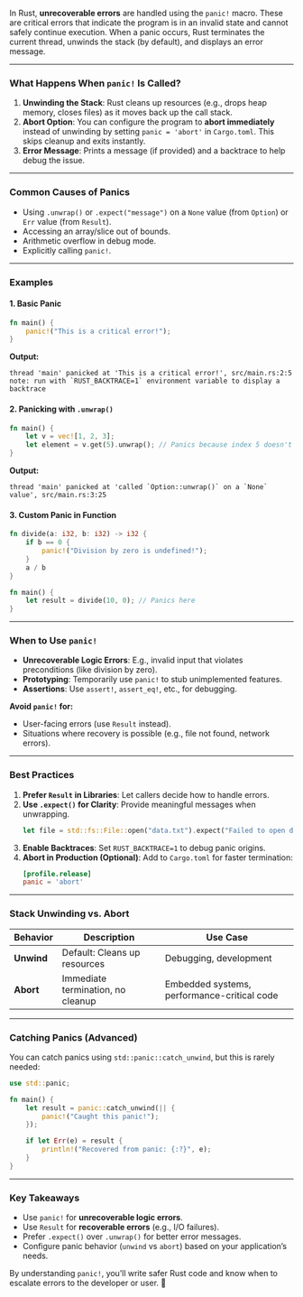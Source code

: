 In Rust, **unrecoverable errors** are handled using the `panic!` macro. These are critical errors that indicate the program is in an invalid state and cannot safely continue execution. When a panic occurs, Rust terminates the current thread, unwinds the stack (by default), and displays an error message.

---

### **What Happens When `panic!` Is Called?**
1. **Unwinding the Stack**: Rust cleans up resources (e.g., drops heap memory, closes files) as it moves back up the call stack.
2. **Abort Option**: You can configure the program to **abort immediately** instead of unwinding by setting `panic = 'abort'` in `Cargo.toml`. This skips cleanup and exits instantly.
3. **Error Message**: Prints a message (if provided) and a backtrace to help debug the issue.

---

### **Common Causes of Panics**
- Using `.unwrap()` or `.expect("message")` on a `None` value (from `Option`) or `Err` value (from `Result`).
- Accessing an array/slice out of bounds.
- Arithmetic overflow in debug mode.
- Explicitly calling `panic!`.

---

### **Examples**

#### 1. **Basic Panic**
```rust
fn main() {
    panic!("This is a critical error!");
}
```
**Output:**
```
thread 'main' panicked at 'This is a critical error!', src/main.rs:2:5
note: run with `RUST_BACKTRACE=1` environment variable to display a backtrace
```

#### 2. **Panicking with `.unwrap()`**
```rust
fn main() {
    let v = vec![1, 2, 3];
    let element = v.get(5).unwrap(); // Panics because index 5 doesn't exist
}
```
**Output:**
```
thread 'main' panicked at 'called `Option::unwrap()` on a `None` value', src/main.rs:3:25
```

#### 3. **Custom Panic in Function**
```rust
fn divide(a: i32, b: i32) -> i32 {
    if b == 0 {
        panic!("Division by zero is undefined!");
    }
    a / b
}

fn main() {
    let result = divide(10, 0); // Panics here
}
```

---

### **When to Use `panic!`**
- **Unrecoverable Logic Errors**: E.g., invalid input that violates preconditions (like division by zero).
- **Prototyping**: Temporarily use `panic!` to stub unimplemented features.
- **Assertions**: Use `assert!`, `assert_eq!`, etc., for debugging.

**Avoid `panic!` for:**
- User-facing errors (use `Result` instead).
- Situations where recovery is possible (e.g., file not found, network errors).

---

### **Best Practices**
1. **Prefer `Result` in Libraries**: Let callers decide how to handle errors.
2. **Use `.expect()` for Clarity**: Provide meaningful messages when unwrapping.
   ```rust
   let file = std::fs::File::open("data.txt").expect("Failed to open data.txt");
   ```
3. **Enable Backtraces**: Set `RUST_BACKTRACE=1` to debug panic origins.
4. **Abort in Production (Optional)**: Add to `Cargo.toml` for faster termination:
   ```toml
   [profile.release]
   panic = 'abort'
   ```

---

### **Stack Unwinding vs. Abort**
| Behavior       | Description                          | Use Case                     |
|----------------|--------------------------------------|------------------------------|
| **Unwind**     | Default: Cleans up resources         | Debugging, development       |
| **Abort**      | Immediate termination, no cleanup    | Embedded systems, performance-critical code |

---

### **Catching Panics (Advanced)**
You can catch panics using `std::panic::catch_unwind`, but this is rarely needed:
```rust
use std::panic;

fn main() {
    let result = panic::catch_unwind(|| {
        panic!("Caught this panic!");
    });

    if let Err(e) = result {
        println!("Recovered from panic: {:?}", e);
    }
}
```

---

### **Key Takeaways**
- Use `panic!` for **unrecoverable logic errors**.
- Use `Result` for **recoverable errors** (e.g., I/O failures).
- Prefer `.expect()` over `.unwrap()` for better error messages.
- Configure panic behavior (`unwind` vs `abort`) based on your application’s needs.

By understanding `panic!`, you’ll write safer Rust code and know when to escalate errors to the developer or user. 🚀
